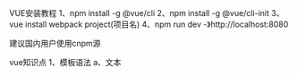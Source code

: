 VUE安装教程
1、npm install -g @vue/cli
2、npm install -g @vue/cli-init
3、vue install webpack project(项目名)
4、npm run dev -》http://localhost:8080

建议国内用户使用cnpm源

vue知识点
1、模板语法
a、文本
